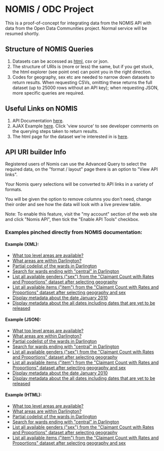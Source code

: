 # NOMIS / ODC Project

This is a proof-of-concept for integrating data from the NOMIS API with data from the Open Data Communities project. Normal service will be resumed shortly.

## Structure of NOMIS Queries

1. Datasets can be accessed as [html](https://www.nomisweb.co.uk/api/v01/dataset/NM_618_1/def.htm), csv or json. 
2. The structure of URIs is (more or less) the same, but if you get stuck, the html explorer (see point one) can point you in the right direction. 
3. Codes for geography, sex etc are needed to narrow down datasets to return results. When requesting CSVs, omitting these returns the full dataset (up to 25000 rows without an API key); when requesting JSON, more specific queries are required.

## Useful Links on NOMIS

1. API Documentation [here](https://www.nomisweb.co.uk/api/v01/help).
2. AJAX Example [here](http://www.nomisweb.co.uk/websvc/examples/ajax_json.htm). Click 'view source' to see developer comments on the querying steps taken to return results.
3. The html page for the dataset we're interested in is [here](https://www.nomisweb.co.uk/api/v01/dataset/NM_618_1/def.htm).

## API URI builder Info

Registered users of Nomis can use the Advanced Query to select the required data, on the "format / layout" page there is an option to "View API links".

Your Nomis query selections will be converted to API links in a variety of formats.

You will be given the option to remove columns you don't need, change their order and see how the data will look with a live preview table.

Note: To enable this feature, visit the "my account" section of the web site and click "Nomis API", then tick the "Enable API Tools" checkbox.

### Examples pinched directly from NOMIS documentation: 

#### Example (XML):
- [What top level areas are available?](https://www.nomisweb.co.uk/api/v01/dataset/NM_1_1/geography.def.sdmx.xml)
- [What areas are within Darlington?](https://www.nomisweb.co.uk/api/v01/dataset/NM_1_1/geography/2038432081.def.sdmx.xml)
- [Partial codelist of the wards in Darlington](https://www.nomisweb.co.uk/api/v01/dataset/NM_1_1/geography/2038432081TYPE1.def.sdmx.xml)
- [Search for wards ending with "central" in Darlington](https://www.nomisweb.co.uk/api/v01/dataset/NM_1_1/geography/2038432081TYPE1.def.sdmx.xml?search=*central)
- [List all available genders ("sex") from the "Claimant Count with Rates and Proportions" dataset after selecting geography](https://www.nomisweb.co.uk/api/v01/dataset/NM_1_1/sex.def.sdmx.xml?geography=2038432081)
- [List all available items ("item") from the "Claimant Count with Rates and Proportions" dataset after selecting geography and sex](https://www.nomisweb.co.uk/api/v01/dataset/NM_1_1/item.def.sdmx.xml?geography=2038432081&sex=7)
- [Display metadata about the date January 2010](https://www.nomisweb.co.uk/api/v01/dataset/NM_1_1/time/2010-01.metdata.xml)
- [Display metadata about the all dates including dates that are yet to be released](https://www.nomisweb.co.uk/api/v01/dataset/NM_1_1/time.metdata.xml)

#### Example (JSON):
- [What top level areas are available?](https://www.nomisweb.co.uk/api/v01/dataset/NM_1_1/geography.def.sdmx.json)
- [What areas are within Darlington?](https://www.nomisweb.co.uk/api/v01/dataset/NM_1_1/geography/2038432081.def.sdmx.json)
- [Partial codelist of the wards in Darlington](https://www.nomisweb.co.uk/api/v01/dataset/NM_1_1/geography/2038432081TYPE1.def.sdmx.json)
- [Search for wards ending with "central" in Darlington](https://www.nomisweb.co.uk/api/v01/dataset/NM_1_1/geography/2038432081TYPE1.def.sdmx.json?search=*central)
- [List all available genders ("sex") from the "Claimant Count with Rates and Proportions" dataset after selecting geography](https://www.nomisweb.co.uk/api/v01/dataset/NM_1_1/sex.def.sdmx.json?geography=2038432081)
- [List all available items ("item") from the "Claimant Count with Rates and Proportions" dataset after selecting geography and sex](https://www.nomisweb.co.uk/api/v01/dataset/NM_1_1/item.def.sdmx.json?geography=2038432081&sex=7)
- [Display metadata about the date January 2010](https://www.nomisweb.co.uk/api/v01/dataset/NM_1_1/time/2010-01.metdata.json)
- [Display metadata about the all dates including dates that are yet to be released](https://www.nomisweb.co.uk/api/v01/dataset/NM_1_1/time.metdata.json)

#### Example (HTML):
- [What top level areas are available?](https://www.nomisweb.co.uk/api/v01/dataset/NM_1_1/geography.def.htm)
- [What areas are within Darlington?](https://www.nomisweb.co.uk/api/v01/dataset/NM_1_1/geography/2038432081.def.htm)
- [Partial codelist of the wards in Darlington](https://www.nomisweb.co.uk/api/v01/dataset/NM_1_1/geography/2038432081TYPE1.def.htm)
- [Search for wards ending with "central" in Darlington](https://www.nomisweb.co.uk/api/v01/dataset/NM_1_1/geography/2038432081TYPE1.def.htm?search=*central)
- [List all available genders ("sex") from the "Claimant Count with Rates and Proportions" dataset after selecting geography](https://www.nomisweb.co.uk/api/v01/dataset/NM_1_1/sex.def.htm?geography=2038432081)
- [List all available items ("item") from the "Claimant Count with Rates and Proportions" dataset after selecting geography and sex](https://www.nomisweb.co.uk/api/v01/dataset/NM_1_1/item.htm?geography=2038432081&sex=7)